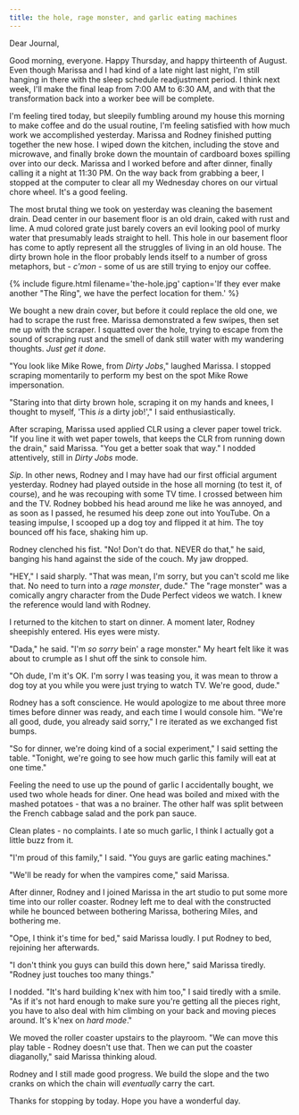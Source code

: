 ```yaml
---
title: the hole, rage monster, and garlic eating machines
---
```


Dear Journal,

Good morning, everyone.  Happy Thursday, and happy thirteenth of
August.  Even though Marissa and I had kind of a late night last
night, I'm still hanging in there with the sleep schedule readjustment
period.  I think next week, I'll make the final leap from 7:00 AM to
6:30 AM, and with that the transformation back into a worker bee will
be complete.

I'm feeling tired today, but sleepily fumbling around my house this
morning to make coffee and do the usual routine, I'm feeling satisfied
with how much work we accomplished yesterday.  Marissa and Rodney
finished putting together the new hose.  I wiped down the kitchen,
including the stove and microwave, and finally broke down the mountain
of cardboard boxes spilling over into our deck.  Marissa and I worked
before and after dinner, finally calling it a night at 11:30 PM.  On
the way back from grabbing a beer, I stopped at the computer to clear
all my Wednesday chores on our virtual chore wheel.  It's a good
feeling.

The most brutal thing we took on yesterday was cleaning the basement
drain.  Dead center in our basement floor is an old drain, caked with
rust and lime.  A mud colored grate just barely covers an evil looking
pool of murky water that presumably leads straight to hell.  This hole
in our basement floor has come to aptly represent all the struggles of
living in an old house.  The dirty brown hole in the floor probably
lends itself to a number of gross metaphors, but - _c'mon_ - some of
us are still trying to enjoy our coffee.

{% include figure.html filename='the-hole.jpg' caption='If they ever
make another "The Ring", we have the perfect location for them.' %}

We bought a new drain cover, but before it could replace the old one,
we had to scrape the rust free.  Marissa demonstrated a few swipes,
then set me up with the scraper.  I squatted over the hole, trying to
escape from the sound of scraping rust and the smell of dank still
water with my wandering thoughts.  _Just get it done_.

"You look like Mike Rowe, from _Dirty Jobs_," laughed Marissa.  I
stopped scraping momentarily to perform my best on the spot Mike Rowe
impersonation.

"Staring into that dirty brown hole, scraping it on my hands and
knees, I thought to myself, 'This _is_ a dirty job!'," I said
enthusiastically.

After scraping, Marissa used applied CLR using a clever paper towel
trick.  "If you line it with wet paper towels, that keeps the CLR from
running down the drain," said Marissa.  "You get a better soak that
way."  I nodded attentively, still in _Dirty Jobs_ mode.

_Sip_.  In other news, Rodney and I may have had our first official
argument yesterday.  Rodney had played outside in the hose all morning
(to test it, of course), and he was recouping with some TV time.  I
crossed between him and the TV.  Rodney bobbed his head around me like
he was annoyed, and as soon as I passed, he resumed his deep zone out
into YouTube.  On a teasing impulse, I scooped up a dog toy and
flipped it at him.  The toy bounced off his face, shaking him up.

Rodney clenched his fist.  "No!  Don't do that.  NEVER do that," he
said, banging his hand against the side of the couch.  My jaw dropped.

"HEY," I said sharply.  "That was mean, I'm sorry, but you can't scold
me like that.  No need to turn into a _rage monster_, dude."  The
"rage monster" was a comically angry character from the Dude Perfect
videos we watch.  I knew the reference would land with Rodney.

I returned to the kitchen to start on dinner.  A moment later, Rodney
sheepishly entered.  His eyes were misty.

"Dada," he said.  "I'm _so sorry_ bein' a rage monster."  My heart
felt like it was about to crumple as I shut off the sink to console
him.

"Oh dude, I'm it's OK.  I'm sorry I was teasing you, it was mean to
throw a dog toy at you while you were just trying to watch TV.  We're
good, dude."

Rodney has a soft conscience.  He would apologize to me about three
more times before dinner was ready, and each time I would console him.
"We're all good, dude, you already said sorry," I re iterated as we
exchanged fist bumps.

"So for dinner, we're doing kind of a social experiment," I said
setting the table.  "Tonight, we're going to see how much garlic this
family will eat at one time."

Feeling the need to use up the pound of garlic I accidentally bought,
we used two whole heads for diner.  One head was boiled and mixed with
the mashed potatoes - that was a no brainer.  The other half was split
between the French cabbage salad and the pork pan sauce.

Clean plates - no complaints.  I ate so much garlic, I think I
actually got a little buzz from it.

"I'm proud of this family," I said.  "You guys are garlic eating
machines."

"We'll be ready for when the vampires come," said Marissa.

After dinner, Rodney and I joined Marissa in the art studio to put
some more time into our roller coaster.  Rodney left me to deal with
the constructed while he bounced between bothering Marissa, bothering
Miles, and bothering me.

"Ope, I think it's time for bed," said Marissa loudly.  I put Rodney
to bed, rejoining her afterwards.

"I don't think you guys can build this down here," said Marissa
tiredly.  "Rodney just touches too many things."

I nodded.  "It's hard building k'nex with him too," I said tiredly
with a smile.  "As if it's not hard enough to make sure you're getting
all the pieces right, you have to also deal with him climbing on your
back and moving pieces around.  It's k'nex on _hard mode_."

We moved the roller coaster upstairs to the playroom.  "We can move
this play table - Rodney doesn't use that.  Then we can put the
coaster diaganolly," said Marissa thinking aloud.

Rodney and I still made good progress.  We build the slope and the two
cranks on which the chain will _eventually_ carry the cart.

Thanks for stopping by today.  Hope you have a wonderful day.
